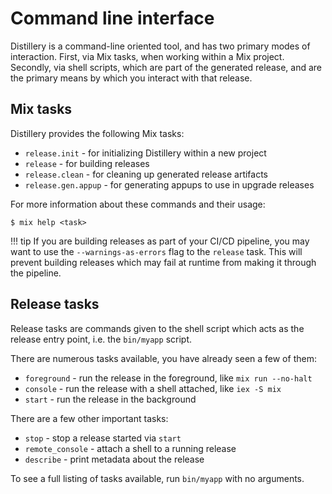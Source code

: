 # Command line interface

Distillery is a command-line oriented tool, and has two primary modes of
interaction. First, via Mix tasks, when working within a Mix project. Secondly,
via shell scripts, which are part of the generated release, and are the primary
means by which you interact with that release.

## Mix tasks

Distillery provides the following Mix tasks:

  * `release.init` - for initializing Distillery within a new project
  * `release` - for building releases
  * `release.clean` - for cleaning up generated release artifacts
  * `release.gen.appup` - for generating appups to use in upgrade releases

For more information about these commands and their usage:

    $ mix help <task>

!!! tip
    If you are building releases as part of your CI/CD pipeline, you may want to use
    the `--warnings-as-errors` flag to the `release` task. This will prevent
    building releases which may fail at runtime from making it through the pipeline.

## Release tasks

Release tasks are commands given to the shell script which acts as the release
entry point, i.e. the `bin/myapp` script.

There are numerous tasks available, you have already seen a few of them:

  * `foreground` - run the release in the foreground, like `mix run --no-halt`
  * `console` - run the release with a shell attached, like `iex -S mix`
  * `start` - run the release in the background

There are a few other important tasks:

  * `stop` - stop a release started via `start`
  * `remote_console` - attach a shell to a running release
  * `describe` - print metadata about the release

To see a full listing of tasks available, run `bin/myapp` with no arguments.
